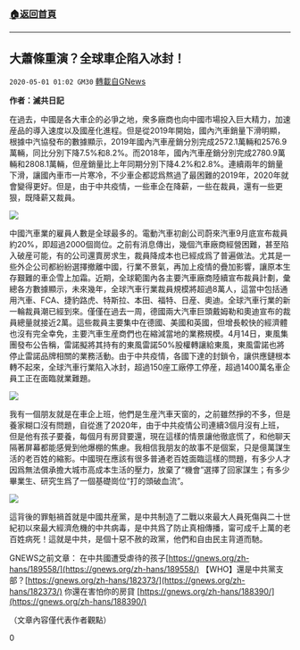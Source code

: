 ###  [:house:返回首頁](https://github.com/ourhimalayas/txt)
---

## 大蕭條重演？全球車企陷入冰封！
`2020-05-01 01:02 GM30` [轉載自GNews](https://gnews.org/zh-hant/190719/)

**作者：滅共日記**

在過去，中國是各大車企的必爭之地，衆多廠商也向中國市場投入巨大精力，加速産品的導入速度以及國産化進程。但是從2019年開始，國內汽車銷量下滑明顯，根據中汽協發布的數據顯示，2019年國內汽車産銷分別完成2572.1萬輛和2576.9萬輛，同比分別下降7.5%和8.2%。而2018年，國內汽車産銷分別完成2780.9萬輛和2808.1萬輛，但産銷量比上年同期分別下降4.2%和2.8%。連續兩年的銷量下滑，讓國內車市一片寒冷，不少車企都認爲熬過了最困難的2019年，2020年就會變得更好。但是，由于中共疫情，一些車企在降薪，一些在裁員，還有一些更狠，既降薪又裁員。

![](https://s3.amazonaws.com/gnews-media-offload/wp-content/uploads/2020/05/01005544/1.jpg)

中國汽車業的雇員人數是全球最多的。電動汽車初創公司蔚來汽車9月底宣布裁員約20%，即超過2000個崗位。之前有消息傳出，幾個汽車廠商經營困難，甚至陷入破産可能，有的公司還賣房求生，裁員降成本也已經成爲了普遍做法。尤其是一些外企公司都紛紛選擇撤離中國，行業不景氣，再加上疫情的疊加影響，讓原本生存艱難的車企雪上加霜。近期，全球範圍內各主要汽車廠商陸續宣布裁員計劃，彙總各方數據顯示，未來幾年，全球汽車行業裁員規模將超過8萬人，這當中包括通用汽車、FCA、捷豹路虎、特斯拉、本田、福特、日産、奧迪。全球汽車行業的新一輪裁員潮已經到來。僅僅在過去一周，德國兩大汽車巨頭戴姆勒和奧迪宣布的裁員總量就接近2萬。這些裁員主要集中在德國、美國和英國，但增長較快的經濟體也沒有完全幸免，主要汽車生産商們也在縮減當地的業務規模。4月14日，東風集團發布公告稱，雷諾擬將其持有的東風雷諾50%股權轉讓給東風，東風雷諾也將停止雷諾品牌相關的業務活動。由于中共疫情，各國下達的封鎖令，讓供應鏈根本轉不起來，全球汽車行業陷入冰封，超過150座工廠停工停産，超過1400萬名車企員工正在面臨就業難題。

![](https://s3.amazonaws.com/gnews-media-offload/wp-content/uploads/2020/05/01005611/2-1.jpg)

我有一個朋友就是在車企上班，他們是生産汽車天窗的，之前雖然掙的不多，但是養家糊口沒有問題，自從進了2020年，由于中共疫情公司連續3個月沒有上班，但是他有孩子要養，每個月有房貸要還，現在這樣的情景讓他徹底慌了，和他聊天隔著屏幕都能感覺到他爆棚的焦慮。我相信我朋友的故事不是個案，只是億萬謀生活的老百姓的縮影。中國現在應該有很多普通老百姓面臨這樣的問題，有多少人才因爲無法償承擔大城市高成本生活的壓力，放棄了“機會”選擇了回家謀生；有多少畢業生、研究生爲了一個基礎崗位“打的頭破血流”。

![](https://s3.amazonaws.com/gnews-media-offload/wp-content/uploads/2020/05/01005631/3.jpg)

這背後的罪魁禍首就是中國共産黨，是中共制造了二戰以來最大人員死傷與二十世紀初以來最大經濟危機的中共病毒，是中共爲了防止真相傳播，甯可成千上萬的老百姓病死！這就是中共，是個十惡不赦的政黨，他們和自由民主背道而馳。

GNEWS之前文章：
在中共國遭受虐待的孩子[https://gnews.org/zh-hans/189558/](https://gnews.org/zh-hans/189558/)
【WHO】還是中共黨支部？[https://gnews.org/zh-hans/182373/](https://gnews.org/zh-hans/182373/)
你還在害怕你的房貸 [https://gnews.org/zh-hans/188390/](https://gnews.org/zh-hans/188390/)

（文章內容僅代表作者觀點）

0
